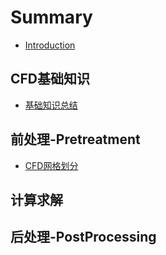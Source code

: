 # Summary

* [Introduction](README.md)

## CFD基础知识

* [基础知识总结](cfdji-chu-zhi-shi/ji-chu-zhi-shi-zong-jie.md)

## 前处理-Pretreatment

* [CFD网格划分](qian-chu-7406-pretreatment/cfdwang-ge-hua-fen.md)

## 计算求解

## 后处理-PostProcessing

